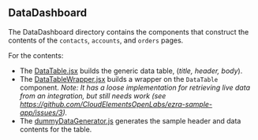 ## DataDashboard

The DataDashboard directory contains the components that construct the contents of the `contacts`, `accounts`, and `orders` pages.

For the contents:
* The [DataTable.jsx](https://github.com/CloudElementsOpenLabs/ezra-sample-app/blob/main/src/components/DataDashboard/DataTable.jsx) builds the generic data table, (_title, header, body_).
* The [DataTableWrapper.jsx](https://github.com/CloudElementsOpenLabs/ezra-sample-app/blob/main/src/components/DataDashboard/DataTableWrapper.jsx) builds a wrapper on the `DataTable` component. *Note:* _It has a loose implementation for retrieving live data from an integration, but still needs work (see https://github.com/CloudElementsOpenLabs/ezra-sample-app/issues/3)._
* The [dummyDataGenerator.js](https://github.com/CloudElementsOpenLabs/ezra-sample-app/blob/main/src/components/DataDashboard/dummyDataGenerator.js) generates the sample header and data contents for the table.
